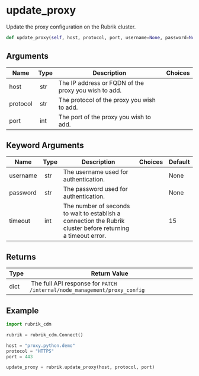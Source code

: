 # update_proxy

Update the proxy configuration on the Rubrik cluster.

```py
def update_proxy(self, host, protocol, port, username=None, password=None, timeout=15):
```

## Arguments

| Name        | Type | Description                                                                 | Choices |
|-------------|------|-----------------------------------------------------------------------------|---------|
| host  | str | The IP address or FQDN of the proxy you wish to add. |  |
| protocol  | str | The protocol of the proxy you wish to add. |  |
| port  | int | The port of the proxy you wish to add. |  |

## Keyword Arguments

| Name        | Type | Description                                                                 | Choices | Default |
|-------------|------|-----------------------------------------------------------------------------|---------|---------|
| username  | str | The username used for authentication.  |  | None |
| password  | str | The password used for authentication.  |  | None |
| timeout  | int | The number of seconds to wait to establish a connection the Rubrik cluster before returning a timeout error.  |  | 15 |

## Returns

| Type | Return Value                                                                                  |
|------|-----------------------------------------------------------------------------------------------|
| dict | The full API response for `PATCH /internal/node_management/proxy_config` |



## Example

```py
import rubrik_cdm

rubrik = rubrik_cdm.Connect()

host = "proxy.python.demo"
protocol = "HTTPS"
port = 443

update_proxy = rubrik.update_proxy(host, protocol, port)
```
